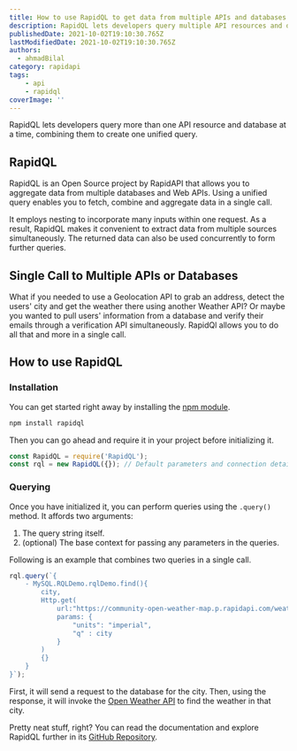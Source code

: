 ```yaml
---
title: How to use RapidQL to get data from multiple APIs and databases
description: RapidQL lets developers query multiple API resources and databases at a time, combining them to create one unified query.
publishedDate: 2021-10-02T19:10:30.765Z
lastModifiedDate: 2021-10-02T19:10:30.765Z
authors:
  - ahmadBilal
category: rapidapi
tags:
    - api
    - rapidql
coverImage: ''
---
```


<Lead>
	RapidQL lets developers query more than one API resource and database at a
	time, combining them to create one unified query.
</Lead>

## RapidQL

RapidQL is an Open Source project by RapidAPI that allows you to aggregate data from multiple databases and Web APIs. Using a unified query enables you to fetch, combine and aggregate data in a single call.

It employs nesting to incorporate many inputs within one request. As a result, RapidQL makes it convenient to extract data from multiple sources simultaneously. The returned data can also be used concurrently to form further queries.

## Single Call to Multiple APIs or Databases

What if you needed to use a Geolocation API to grab an address, detect the users' city and get the weather there using another Weather API? Or maybe you wanted to pull users' information from a database and verify their emails through a verification API simultaneously. RapidQl allows you to do all that and more in a single call.

## How to use RapidQL

### Installation

You can get started right away by installing the [npm module](https://www.npmjs.com/package/rapidql).

```js
npm install rapidql
```

Then you can go ahead and require it in your project before initializing it.

```js
const RapidQL = require('RapidQL');
const rql = new RapidQL({}); // Default parameters and connection details can be initialized here.
```

### Querying

Once you have initialized it, you can perform queries using the `.query()` method. It affords two arguments:

1. The query string itself.
2. (optional) The base context for passing any parameters in the queries.

Following is an example that combines two queries in a single call.

```js
rql.query(`{
    - MySQL.RQLDemo.rqlDemo.find(){
        city,
        Http.get(
            url:"https://community-open-weather-map.p.rapidapi.com/weather",
            params: {
                "units": "imperial",
                "q" : city
            }
        )
        {}
    }
}`);
```

First, it will send a request to the database for the city. Then, using the response, it will invoke the [Open Weather API](https://rapidapi.com/community/api/open-weather-map/?utm_source=RapidAPI.com/guides&utm_medium=DevRel&utm_campaign=DevRel) to find the weather in that city.

Pretty neat stuff, right? You can read the documentation and explore RapidQL further in its [GitHub Repository](https://github.com/RapidAPI/rapidql).
